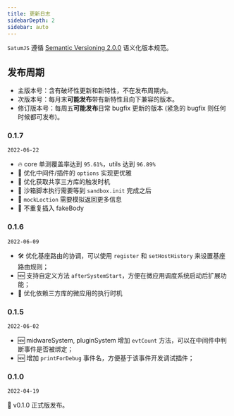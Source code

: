 ```yaml
---
title: 更新日志
sidebarDepth: 2
sidebar: auto
---
```


`SatumJS` 遵循 [Semantic Versioning 2.0.0](http://semver.org/lang/zh-CN/) 语义化版本规范。

## 发布周期

- 主版本号：含有破坏性更新和新特性，不在发布周期内。
- 次版本号：每月末**可能发布**带有新特性且向下兼容的版本。
- 修订版本号：每周五**可能发布**日常 bugfix 更新的版本 (紧急的 bugfix 则任何时候都可发布)。

### 0.1.7

`2022-06-22`

- 🔥 core 单测覆盖率达到 `95.61%`，utils 达到 `96.89%`
- 💄 优化中间件/插件的 `options` 实现更优雅
- 💄 优化获取共享三方库的触发时机
- 🐞 沙箱脚本执行需要等到 `sandbox.init` 完成之后
- 🐞 `mockLoction` 需要模拟返回更多信息
- 🐞 不重复插入 fakeBody

### 0.1.6

`2022-06-09`

- 🛠 优化基座路由的协调，可以使用 `register` 和 `setHostHistory` 来设置基座路由规则；
- 🆕 支持自定义方法 `afterSystemStart`，方便在微应用调度系统启动后扩展功能；
- 💄 优化依赖三方库的微应用的执行时机

### 0.1.5

`2022-06-02`

- 🆕 midwareSystem, pluginSystem 增加 `evtCount` 方法，可以在中间件中判断事件是否被绑定；
- 🆕 增加 `printForDebug` 事件名，方便基于该事件开发调试插件；

### 0.1.0

`2022-04-19`

🎉 v0.1.0 正式版发布。
